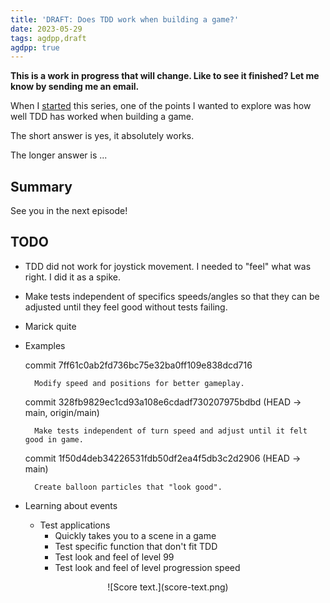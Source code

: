 ```yaml
---
title: 'DRAFT: Does TDD work when building a game?'
date: 2023-05-29
tags: agdpp,draft
agdpp: true
---
```


**This is a work in progress that will change. Like to see it finished? Let me know by sending me an email.**

When I [started](/writing/agdpp-introduction/index.html) this series, one of
the points I wanted to explore was how well TDD has worked when building a
game.

The short answer is yes, it absolutely works.

The longer answer is ...

## Summary

See you in the next episode!

## TODO

* TDD did not work for joystick movement. I needed to "feel" what was
  right. I did it as a spike.

* Make tests independent of specifics speeds/angles so that they can be
  adjusted until they feel good without tests failing.

* Marick quite

* Examples

    commit 7ff61c0ab2fd736bc75e32ba0ff109e838dcd716

        Modify speed and positions for better gameplay.

    commit 328fb9829ec1cd93a108e6cdadf730207975bdbd (HEAD -> main, origin/main)

        Make tests independent of turn speed and adjust until it felt good in game.

    commit 1f50d4deb34226531fdb50df2ea4f5db3c2d2906 (HEAD -> main)

        Create balloon particles that "look good".

* Learning about events
    * Test applications
        * Quickly takes you to a scene in a game
        * Test specific function that don't fit TDD
        * Test look and feel of level 99
        * Test look and feel of level progression speed

<p>
<center>
![Score text.](score-text.png)
</center>
</p>

<div class="rliterate-code"><div class="rliterate-code-body"><div class="highlight"><pre><span></span>
</pre></div>
</div></div>